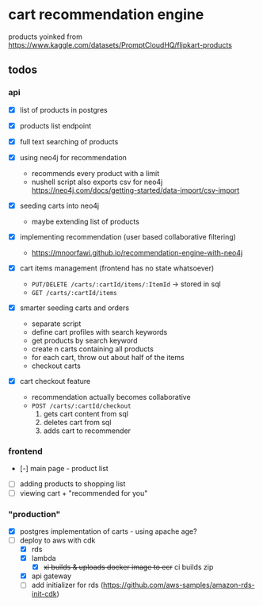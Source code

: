 # cart recommendation engine

products yoinked from https://www.kaggle.com/datasets/PromptCloudHQ/flipkart-products

## todos

### api

- [x] list of products in postgres

- [x] products list endpoint

- [x] full text searching of products

- [x] using neo4j for recommendation

  - recommends every product with a limit
  - nushell script also exports csv for neo4j https://neo4j.com/docs/getting-started/data-import/csv-import

- [x] seeding carts into neo4j

  - maybe extending list of products

- [x] implementing recommendation (user based collaborative filtering)

  - https://mnoorfawi.github.io/recommendation-engine-with-neo4j

- [x] cart items management (frontend has no state whatsoever)

  - `PUT/DELETE /carts/:cartId/items/:ItemId` -> stored in sql
  - `GET /carts/:cartId/items`

- [x] smarter seeding carts and orders

  - separate script
  - define cart profiles with search keywords
  - get products by search keyword
  - create n carts containing all products
  - for each cart, throw out about half of the items
  - checkout carts

- [x] cart checkout feature
  - recommendation actually becomes collaborative
  - `POST /carts/:cartId/checkout`
    1. gets cart content from sql
    1. deletes cart from sql
    1. adds cart to recommender

### frontend

- [-] main page - product list
- [ ] adding products to shopping list
- [ ] viewing cart + "recommended for you"

### "production"

- [x] postgres implementation of carts - using apache age?
- [ ] deploy to aws with cdk
  - [x] rds
  - [x] lambda
    - [x] ~~xi builds & uploads docker image to ecr~~ ci builds zip
  - [x] api gateway
  - [ ] add initializer for rds (https://github.com/aws-samples/amazon-rds-init-cdk)

